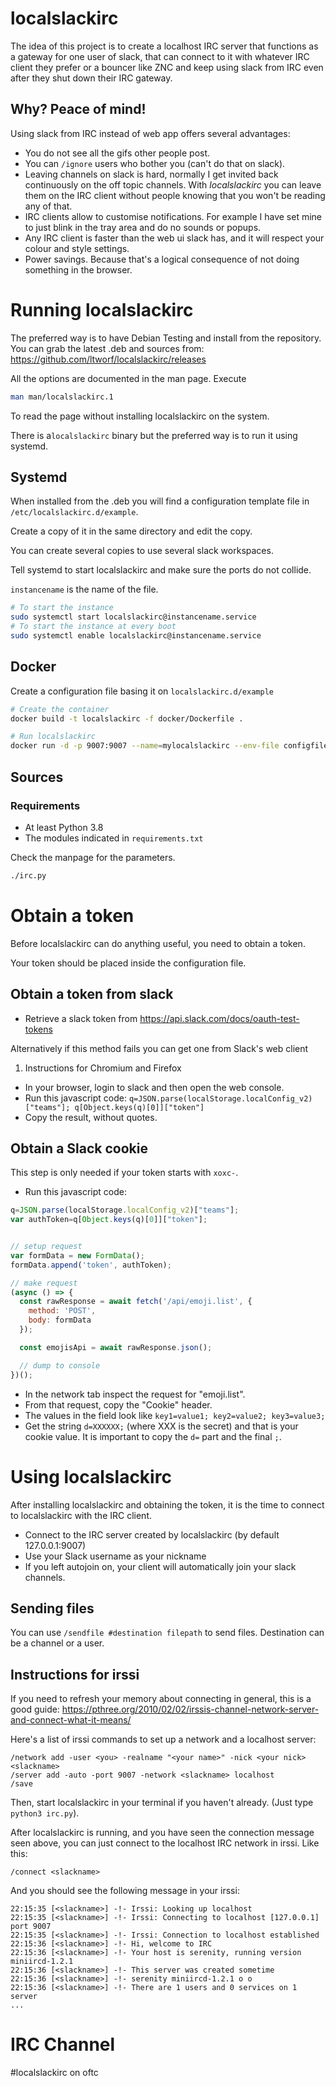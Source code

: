 localslackirc
=============

The idea of this project is to create a localhost IRC server that functions as
a gateway for one user of slack, that can connect to it with whatever IRC
client they prefer or a bouncer like ZNC and keep using slack from IRC even
after they shut down their IRC gateway.

Why? Peace of mind!
-------------------

Using slack from IRC instead of web app offers several advantages:

* You do not see all the gifs other people post.
* You can `/ignore` users who bother you (can't do that on slack).
* Leaving channels on slack is hard, normally I get invited back continuously
  on the off topic channels. With *localslackirc* you can leave them on the IRC
  client without people knowing that you won't be reading any of that.
* IRC clients allow to customise notifications. For example I have set mine to
  just blink in the tray area and do no sounds or popups.
* Any IRC client is faster than the web ui slack has, and it will respect your
  colour and style settings.
* Power savings. Because that's a logical consequence of not doing something
  in the browser.

Running localslackirc
=====================

The preferred way is to have Debian Testing and install from the repository.
You can grab the latest .deb and sources from:
https://github.com/ltworf/localslackirc/releases

All the options are documented in the man page. Execute

```bash
man man/localslackirc.1
```

To read the page without installing localslackirc on the system.

There is a`localslackirc` binary but the preferred way is to run it
using systemd.

Systemd
-------

When installed from the .deb you will find a configuration template file in
`/etc/localslackirc.d/example`.

Create a copy of it in the same directory and edit the copy.

You can create several copies to use several slack workspaces.

Tell systemd to start localslackirc and make sure the ports do not collide.

`instancename` is the name of the file.

```bash
# To start the instance
sudo systemctl start localslackirc@instancename.service
# To start the instance at every boot
sudo systemctl enable localslackirc@instancename.service
```

Docker
------

Create a configuration file basing it on `localslackirc.d/example`

```bash
# Create the container
docker build -t localslackirc -f docker/Dockerfile .

# Run localslackirc
docker run -d -p 9007:9007 --name=mylocalslackirc --env-file configfile localslackirc
```

Sources
-------

### Requirements

* At least Python 3.8
* The modules indicated in `requirements.txt`

Check the manpage for the parameters.

```bash
./irc.py
```

Obtain a token
==============

Before localslackirc can do anything useful, you need to obtain a token.

Your token should be placed inside the configuration file.

Obtain a token from slack
-------------------------

* Retrieve a slack token from https://api.slack.com/docs/oauth-test-tokens

Alternatively if this method fails you can get one from Slack's web client

1) Instructions for Chromium and Firefox

* In your browser, login to slack and then open the web console.
* Run this javascript code: `q=JSON.parse(localStorage.localConfig_v2)["teams"]; q[Object.keys(q)[0]]["token"]`
* Copy the result, without quotes.

Obtain a Slack cookie
---------------------

This step is only needed if your token starts with `xoxc-`.

* Run this javascript code:

```js
q=JSON.parse(localStorage.localConfig_v2)["teams"];
var authToken=q[Object.keys(q)[0]]["token"];


// setup request
var formData = new FormData();
formData.append('token', authToken);

// make request
(async () => {
  const rawResponse = await fetch('/api/emoji.list', {
    method: 'POST',
    body: formData
  });

  const emojisApi = await rawResponse.json();

  // dump to console
})();
```

* In the network tab inspect the request for "emoji.list".
* From that request, copy the "Cookie" header.
* The values in the field look like `key1=value1; key2=value2; key3=value3;`
* Get the string `d=XXXXXX;` (where XXX is the secret) and that is your cookie value. It is important to copy the `d=` part and the final `;`.


Using localslackirc
===================

After installing localslackirc and obtaining the token, it is the time
to connect to localslackirc with the IRC client.

* Connect to the IRC server created by localslackirc (by default 127.0.0.1:9007)
* Use your Slack username as your nickname
* If you left autojoin on, your client will automatically join your slack channels.

## Sending files
You can use `/sendfile #destination filepath` to send files. Destination can be a channel or a user.

## Instructions for irssi

If you need to refresh your memory about connecting in general, this is a good guide: https://pthree.org/2010/02/02/irssis-channel-network-server-and-connect-what-it-means/

Here's a list of irssi commands to set up a network and a localhost server:

```
/network add -user <you> -realname "<your name>" -nick <your nick> <slackname>
/server add -auto -port 9007 -network <slackname> localhost
/save
```

Then, start localslackirc in your terminal if you haven't already. (Just type `python3 irc.py`).

After localslackirc is running, and you have seen the connection
message seen above, you can just connect to the localhost IRC network
in irssi. Like this:

```
/connect <slackname>
```

And you should see the following message in your irssi:
```
22:15:35 [<slackname>] -!- Irssi: Looking up localhost
22:15:35 [<slackname>] -!- Irssi: Connecting to localhost [127.0.0.1] port 9007
22:15:35 [<slackname>] -!- Irssi: Connection to localhost established
22:15:36 [<slackname>] -!- Hi, welcome to IRC
22:15:36 [<slackname>] -!- Your host is serenity, running version miniircd-1.2.1
22:15:36 [<slackname>] -!- This server was created sometime
22:15:36 [<slackname>] -!- serenity miniircd-1.2.1 o o
22:15:36 [<slackname>] -!- There are 1 users and 0 services on 1 server
...
```

IRC Channel
===========

#localslackirc on oftc
